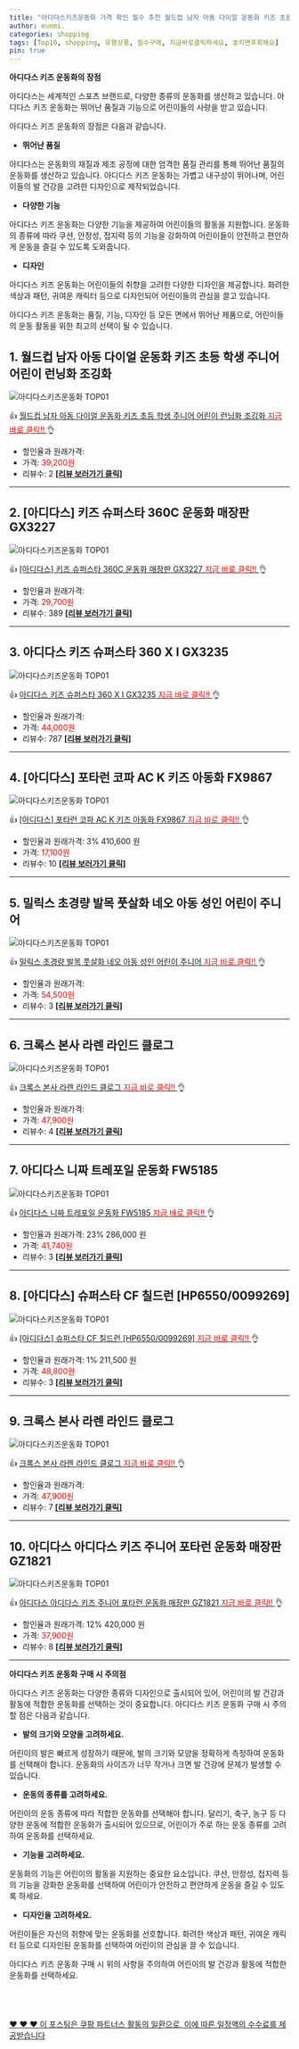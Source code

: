 ```yaml
---
title: "아디다스키즈운동화 가격 확인 필수 추천 월드컵 남자 아동 다이얼 운동화 키즈 초등 학생 주니어 어린이 런닝화 조깅화 비교 장점 구매가이드"
author: eunmi.
categories: shopping
tags: [Top10, shopping, 유행상품, 필수구매, 지금바로클릭하세요, 놓치면후회해요]
pin: true
---
```

**아디다스 키즈 운동화의 장점**

아디다스는 세계적인 스포츠 브랜드로, 다양한 종류의 운동화를 생산하고 있습니다. 아디다스 키즈 운동화는 뛰어난 품질과 기능으로 어린이들의 사랑을 받고 있습니다.

아디다스 키즈 운동화의 장점은 다음과 같습니다.

* **뛰어난 품질**

아디다스는 운동화의 재질과 제조 공정에 대한 엄격한 품질 관리를 통해 뛰어난 품질의 운동화를 생산하고 있습니다. 아디다스 키즈 운동화는 가볍고 내구성이 뛰어나며, 어린이들의 발 건강을 고려한 디자인으로 제작되었습니다.

* **다양한 기능**

아디다스 키즈 운동화는 다양한 기능을 제공하여 어린이들의 활동을 지원합니다. 운동화의 종류에 따라 쿠션, 안정성, 접지력 등의 기능을 강화하여 어린이들이 안전하고 편안하게 운동을 즐길 수 있도록 도와줍니다.

* **디자인**

아디다스 키즈 운동화는 어린이들의 취향을 고려한 다양한 디자인을 제공합니다. 화려한 색상과 패턴, 귀여운 캐릭터 등으로 디자인되어 어린이들의 관심을 끌고 있습니다.

아디다스 키즈 운동화는 품질, 기능, 디자인 등 모든 면에서 뛰어난 제품으로, 어린이들의 운동 활동을 위한 최고의 선택이 될 수 있습니다.

   

## 1. 월드컵 남자 아동 다이얼 운동화 키즈 초등 학생 주니어 어린이 런닝화 조깅화

![아디다스키즈운동화 TOP01](https://thumbnail6.coupangcdn.com/thumbnails/remote/230x230ex/image/vendor_inventory/737f/429ce2f4a5c13bfec273b993926f622ecac27e6e3aa54eccdf85b609c778.jpeg)


👍 [월드컵 남자 아동 다이얼 운동화 키즈 초등 학생 주니어 어린이 런닝화 조깅화 <font color=red> 지금 바로 클릭!! </font> ](https://link.coupang.com/re/AFFSDP?lptag=AF3617701&subid=GithubCoopas&pageKey=6459761535&traceid=V0-153&itemId=14054263965&vendorItemId=76492226897) 👌 


- 할인율과 원래가격: 
- 가격: <span style='color:red'>39,200원</span>
- 리뷰수: 2  [**[리뷰 보러가기 클릭]**](https://link.coupang.com/re/AFFSDP?lptag=AF3617701&subid=GithubCoopas&pageKey=6459761535&traceid=V0-153&itemId=14054263965&vendorItemId=76492226897)

---


   

## 2. [아디다스] 키즈 슈퍼스타 360C 운동화 매장판 GX3227

![아디다스키즈운동화 TOP01](https://thumbnail6.coupangcdn.com/thumbnails/remote/230x230ex/image/vendor_inventory/defe/01801ffcca660b1960129ec4dbc22f54b588b493de250329bcaab9c9f445.jpg)


👍 [[아디다스] 키즈 슈퍼스타 360C 운동화 매장판 GX3227 <font color=red> 지금 바로 클릭!! </font> ](https://link.coupang.com/re/AFFSDP?lptag=AF3617701&subid=GithubCoopas&pageKey=7554156993&traceid=V0-153&itemId=19886860201&vendorItemId=87662319997) 👌 


- 할인율과 원래가격: 
- 가격: <span style='color:red'>29,700원</span>
- 리뷰수: 389  [**[리뷰 보러가기 클릭]**](https://link.coupang.com/re/AFFSDP?lptag=AF3617701&subid=GithubCoopas&pageKey=7554156993&traceid=V0-153&itemId=19886860201&vendorItemId=87662319997)

---


   

## 3. 아디다스 키즈 슈퍼스타 360 X I GX3235

![아디다스키즈운동화 TOP01](https://thumbnail8.coupangcdn.com/thumbnails/remote/230x230ex/image/vendor_inventory/2784/c0f836f6942742b37894b921f17f03bba44e9408cf2dea2cce690f0bdfdf.png)


👍 [아디다스 키즈 슈퍼스타 360 X I GX3235 <font color=red> 지금 바로 클릭!! </font> ](https://link.coupang.com/re/AFFSDP?lptag=AF3617701&subid=GithubCoopas&pageKey=7379341110&traceid=V0-153&itemId=19306473407&vendorItemId=86420815727) 👌 


- 할인율과 원래가격: 
- 가격: <span style='color:red'>44,000원</span>
- 리뷰수: 787  [**[리뷰 보러가기 클릭]**](https://link.coupang.com/re/AFFSDP?lptag=AF3617701&subid=GithubCoopas&pageKey=7379341110&traceid=V0-153&itemId=19306473407&vendorItemId=86420815727)

---


   

## 4. [아디다스] 포타런 코파 AC K 키즈 아동화 FX9867

![아디다스키즈운동화 TOP01](https://thumbnail9.coupangcdn.com/thumbnails/remote/230x230ex/image/vendor_inventory/6c0b/6e628a52c7e17533fe778f8da9e6e5c84ec6c116f65002c41c34fbd8507c.jpg)


👍 [[아디다스] 포타런 코파 AC K 키즈 아동화 FX9867 <font color=red> 지금 바로 클릭!! </font> ](https://link.coupang.com/re/AFFSDP?lptag=AF3617701&subid=GithubCoopas&pageKey=7575388854&traceid=V0-153&itemId=19986805472&vendorItemId=87141045665) 👌 


- 할인율과 원래가격: 3%  410,600   원
- 가격: <span style='color:red'>17,100원</span>
- 리뷰수: 10  [**[리뷰 보러가기 클릭]**](https://link.coupang.com/re/AFFSDP?lptag=AF3617701&subid=GithubCoopas&pageKey=7575388854&traceid=V0-153&itemId=19986805472&vendorItemId=87141045665)

---


   

## 5. 밀릭스 초경량 발목 풋살화 네오 아동 성인 어린이 주니어

![아디다스키즈운동화 TOP01](https://thumbnail10.coupangcdn.com/thumbnails/remote/230x230ex/image/vendor_inventory/334a/c7597ff59559bbb3f1c2d713f5674df93fc9bc4a8b249e84893a71728f47.jpg)


👍 [밀릭스 초경량 발목 풋살화 네오 아동 성인 어린이 주니어 <font color=red> 지금 바로 클릭!! </font> ](https://link.coupang.com/re/AFFSDP?lptag=AF3617701&subid=GithubCoopas&pageKey=7647994468&traceid=V0-153&itemId=20341573530&vendorItemId=87426328697) 👌 


- 할인율과 원래가격: 
- 가격: <span style='color:red'>54,500원</span>
- 리뷰수: 3  [**[리뷰 보러가기 클릭]**](https://link.coupang.com/re/AFFSDP?lptag=AF3617701&subid=GithubCoopas&pageKey=7647994468&traceid=V0-153&itemId=20341573530&vendorItemId=87426328697)

---


   

## 6. 크록스 본사 라렌 라인드 클로그

![아디다스키즈운동화 TOP01](https://thumbnail10.coupangcdn.com/thumbnails/remote/230x230ex/image/vendor_inventory/a440/28fe05e659df7e415f805799094eaad2f05681028d048cc05636bdd30cb5.jpg)


👍 [크록스 본사 라렌 라인드 클로그 <font color=red> 지금 바로 클릭!! </font> ](https://link.coupang.com/re/AFFSDP?lptag=AF3617701&subid=GithubCoopas&pageKey=7594506958&traceid=V0-153&itemId=20075856690&vendorItemId=87171552173) 👌 


- 할인율과 원래가격: 
- 가격: <span style='color:red'>47,900원</span>
- 리뷰수: 4  [**[리뷰 보러가기 클릭]**](https://link.coupang.com/re/AFFSDP?lptag=AF3617701&subid=GithubCoopas&pageKey=7594506958&traceid=V0-153&itemId=20075856690&vendorItemId=87171552173)

---


   

## 7. 아디다스 니짜 트레포일 운동화 FW5185

![아디다스키즈운동화 TOP01](https://thumbnail6.coupangcdn.com/thumbnails/remote/230x230ex/image/vendor_inventory/0af9/ac0e3f862e65fb0bd5f3b34ff4bc7ca313079199bab318527d47c5b08c82.jpg)


👍 [아디다스 니짜 트레포일 운동화 FW5185 <font color=red> 지금 바로 클릭!! </font> ](https://link.coupang.com/re/AFFSDP?lptag=AF3617701&subid=GithubCoopas&pageKey=7458722190&traceid=V0-153&itemId=19436028549&vendorItemId=86602577680) 👌 


- 할인율과 원래가격: 23%  286,000   원
- 가격: <span style='color:red'>41,740원</span>
- 리뷰수: 3  [**[리뷰 보러가기 클릭]**](https://link.coupang.com/re/AFFSDP?lptag=AF3617701&subid=GithubCoopas&pageKey=7458722190&traceid=V0-153&itemId=19436028549&vendorItemId=86602577680)

---


   

## 8. [아디다스] 슈퍼스타 CF 칠드런 [HP6550/0099269]

![아디다스키즈운동화 TOP01](https://thumbnail10.coupangcdn.com/thumbnails/remote/230x230ex/image/vendor_inventory/a00c/ba63894da8ff9ef827450facf30040277f0198ee7915019ea0f3a876bc40.jpg)


👍 [[아디다스] 슈퍼스타 CF 칠드런 [HP6550/0099269] <font color=red> 지금 바로 클릭!! </font> ](https://link.coupang.com/re/AFFSDP?lptag=AF3617701&subid=GithubCoopas&pageKey=7311263235&traceid=V0-153&itemId=18730665115&vendorItemId=85863219749) 👌 


- 할인율과 원래가격: 1%  211,500   원
- 가격: <span style='color:red'>48,800원</span>
- 리뷰수: 3  [**[리뷰 보러가기 클릭]**](https://link.coupang.com/re/AFFSDP?lptag=AF3617701&subid=GithubCoopas&pageKey=7311263235&traceid=V0-153&itemId=18730665115&vendorItemId=85863219749)

---


   

## 9. 크록스 본사 라렌 라인드 클로그

![아디다스키즈운동화 TOP01](https://thumbnail7.coupangcdn.com/thumbnails/remote/230x230ex/image/vendor_inventory/637b/095512386dde9aea35f70778ae66a7811de097b29817de3525013e75cb5a.jpg)


👍 [크록스 본사 라렌 라인드 클로그 <font color=red> 지금 바로 클릭!! </font> ](https://link.coupang.com/re/AFFSDP?lptag=AF3617701&subid=GithubCoopas&pageKey=7594506958&traceid=V0-153&itemId=20075856685&vendorItemId=87171552139) 👌 


- 할인율과 원래가격: 
- 가격: <span style='color:red'>47,900원</span>
- 리뷰수: 7  [**[리뷰 보러가기 클릭]**](https://link.coupang.com/re/AFFSDP?lptag=AF3617701&subid=GithubCoopas&pageKey=7594506958&traceid=V0-153&itemId=20075856685&vendorItemId=87171552139)

---


   

## 10. 아디다스 아디다스 키즈 주니어 포타런 운동화 매장판 GZ1821

![아디다스키즈운동화 TOP01](https://thumbnail8.coupangcdn.com/thumbnails/remote/230x230ex/image/vendor_inventory/3ef3/9a937e31ec179b04cd4dd6b2106ae5290e53069112dc10c745016224a7b0.jpg)


👍 [아디다스 아디다스 키즈 주니어 포타런 운동화 매장판 GZ1821 <font color=red> 지금 바로 클릭!! </font> ](https://link.coupang.com/re/AFFSDP?lptag=AF3617701&subid=GithubCoopas&pageKey=7554156823&traceid=V0-153&itemId=19886859439&vendorItemId=86987220274) 👌 


- 할인율과 원래가격: 12%  420,000   원
- 가격: <span style='color:red'>37,900원</span>
- 리뷰수: 8  [**[리뷰 보러가기 클릭]**](https://link.coupang.com/re/AFFSDP?lptag=AF3617701&subid=GithubCoopas&pageKey=7554156823&traceid=V0-153&itemId=19886859439&vendorItemId=86987220274)

---
**아디다스 키즈 운동화 구매 시 주의점**

아디다스 키즈 운동화는 다양한 종류와 디자인으로 출시되어 있어, 어린이의 발 건강과 활동에 적합한 운동화를 선택하는 것이 중요합니다. 아디다스 키즈 운동화 구매 시 주의할 점은 다음과 같습니다.

* **발의 크기와 모양을 고려하세요.**

어린이의 발은 빠르게 성장하기 때문에, 발의 크기와 모양을 정확하게 측정하여 운동화를 선택해야 합니다. 운동화의 사이즈가 너무 작거나 크면 발 건강에 문제가 발생할 수 있습니다.

* **운동의 종류를 고려하세요.**

어린이의 운동 종류에 따라 적합한 운동화를 선택해야 합니다. 달리기, 축구, 농구 등 다양한 운동에 적합한 운동화가 출시되어 있으므로, 어린이가 주로 하는 운동 종류를 고려하여 운동화를 선택하세요.

* **기능을 고려하세요.**

운동화의 기능은 어린이의 활동을 지원하는 중요한 요소입니다. 쿠션, 안정성, 접지력 등의 기능을 강화한 운동화를 선택하여 어린이가 안전하고 편안하게 운동을 즐길 수 있도록 하세요.

* **디자인을 고려하세요.**

어린이들은 자신의 취향에 맞는 운동화를 선호합니다. 화려한 색상과 패턴, 귀여운 캐릭터 등으로 디자인된 운동화를 선택하여 어린이의 관심을 끌 수 있습니다.

아디다스 키즈 운동화 구매 시 위의 사항을 주의하여 어린이의 발 건강과 활동에 적합한 운동화를 선택하세요.<br><br><br><br><br> [ ❤ ❤ ❤ 이 포스팅은 쿠팡 파트너스 활동의 일환으로, 이에 따른 일정액의 수수료를 제공받습니다](https://link.coupang.com/a/bcEFyh)